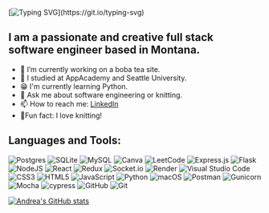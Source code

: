 [![Typing SVG](https://readme-typing-svg.demolab.com/?lines=Hi+there+👋+I'm+Andrea!)](https://git.io/typing-svg)


## I am a passionate and creative full stack software engineer based in Montana. 

- 🔭 I’m currently working on a boba tea site. 
- 🌱 I studied at AppAcademy and Seattle University. 
- :grin: I'm currently learning Python. 
- 💬 Ask me about software engineering or knitting. 
- 📫 How to reach me: [LinkedIn](https://www.linkedin.com/in/andrea-green-201146245/)
- :cherry_blossom:Fun fact: I love knitting! 

## Languages and Tools:

  ![Postgres](https://img.shields.io/badge/postgres-%23316192.svg?style=for-the-badge&logo=postgresql&logoColor=white)
  ![SQLite](https://img.shields.io/badge/sqlite-%2307405e.svg?style=for-the-badge&logo=sqlite&logoColor=white)
  ![MySQL](https://img.shields.io/badge/mysql-%2300f.svg?style=for-the-badge&logo=mysql&logoColor=white)
  ![Canva](https://img.shields.io/badge/Canva-%2300C4CC.svg?style=for-the-badge&logo=Canva&logoColor=white)
  ![LeetCode](https://img.shields.io/badge/LeetCode-000000?style=for-the-badge&logo=LeetCode&logoColor=#d16c06)
  ![Express.js](https://img.shields.io/badge/express.js-%23404d59.svg?style=for-the-badge&logo=express&logoColor=%2361DAFB)
  ![Flask](https://img.shields.io/badge/flask-%23000.svg?style=for-the-badge&logo=flask&logoColor=white)
  ![NodeJS](https://img.shields.io/badge/node.js-6DA55F?style=for-the-badge&logo=node.js&logoColor=white)
  ![React](https://img.shields.io/badge/react-%2320232a.svg?style=for-the-badge&logo=react&logoColor=%2361DAFB)
  ![Redux](https://img.shields.io/badge/redux-%23593d88.svg?style=for-the-badge&logo=redux&logoColor=white)
  ![Socket.io](https://img.shields.io/badge/Socket.io-black?style=for-the-badge&logo=socket.io&badgeColor=010101)
  ![Render](https://img.shields.io/badge/Render-%46E3B7.svg?style=for-the-badge&logo=render&logoColor=white)
  ![Visual Studio Code](https://img.shields.io/badge/Visual%20Studio%20Code-0078d7.svg?style=for-the-badge&logo=visual-studio-code&logoColor=white)
  ![CSS3](https://img.shields.io/badge/css3-%231572B6.svg?style=for-the-badge&logo=css3&logoColor=white)
  ![HTML5](https://img.shields.io/badge/html5-%23E34F26.svg?style=for-the-badge&logo=html5&logoColor=white)
  ![JavaScript](https://img.shields.io/badge/javascript-%23323330.svg?style=for-the-badge&logo=javascript&logoColor=%23F7DF1E)
  ![Python](https://img.shields.io/badge/python-3670A0?style=for-the-badge&logo=python&logoColor=ffdd54)
  ![macOS](https://img.shields.io/badge/mac%20os-000000?style=for-the-badge&logo=macos&logoColor=F0F0F0)
  ![Postman](https://img.shields.io/badge/Postman-FF6C37?style=for-the-badge&logo=postman&logoColor=white)
  ![Gunicorn](https://img.shields.io/badge/gunicorn-%298729.svg?style=for-the-badge&logo=gunicorn&logoColor=white)
  ![Mocha](https://img.shields.io/badge/-mocha-%238D6748?style=for-the-badge&logo=mocha&logoColor=white)
  ![cypress](https://img.shields.io/badge/-cypress-%23E5E5E5?style=for-the-badge&logo=cypress&logoColor=058a5e)
  ![GitHub](https://img.shields.io/badge/github-%23121011.svg?style=for-the-badge&logo=github&logoColor=white)
  ![Git](https://img.shields.io/badge/git-%23F05033.svg?style=for-the-badge&logo=git&logoColor=white)

[![Andrea's GitHub stats](https://github-readme-stats.vercel.app/api?username=andrea-green)](https://github.com/andrea-green/github-readme-stats)
